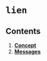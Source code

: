 <!--
order: 0
title: Lien Overview
parent:
  title: "lien"
-->

# `lien`

## Contents

1. **[Concept](01_concepts.md)**
2. **[Messages](02_messages.md)**
